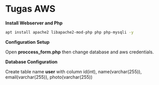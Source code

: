 # Tugas AWS

**Install Webserver and Php**

```bash
apt install apache2 libapache2-mod-php php php-mysqli -y
```

**Configuration Setup**

Open **proccess_form.php** then change database and aws credentials.

**Database Configuration**

Create table name **user** with column id(int), name(varchar(255)), email(varchar(255)), photo(varchar(255))